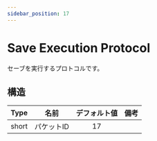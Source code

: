 ```yaml
---
sidebar_position: 17
---
```


# Save Execution Protocol

セーブを実行するプロトコルです。

## 構造

| Type  | 名前                               | デフォルト値 | 備考 | 
| :---: | :--------------------------------: | :----------: | :--: | 
| short | パケットID                         | 17            |      | 